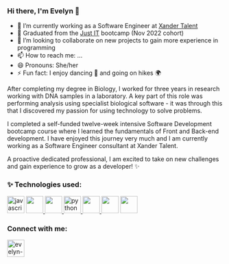 ### Hi there, I'm Evelyn 👋

- 🔭 I’m currently working as a Software Engineer at [Xander Talent](https://www.xandertalent.com/)
- 🌱 Graduated from the [Just IT](https://www.justit.co.uk/) bootcamp (Nov 2022 cohort)
- 👯 I’m looking to collaborate on new projects to gain more experience in programming
- 📫 How to reach me: ...
- 😄 Pronouns: She/her
- ⚡ Fun fact: I enjoy dancing 💃 and going on hikes 🌍

After completing my degree in Biology, I worked for three years in research working with DNA samples in a laboratory. A key part of this role was performing analysis using specialist biological software - it was through this that I discovered my passion for using technology to solve problems.

I completed a self-funded twelve-week intensive Software Development bootcamp course where I learned the fundamentals of Front and Back-end development. I have enjoyed this journey very much and I am currently working as a Software Engineer consultant at Xander Talent. 

A proactive dedicated professional, I am excited to take on new challenges and gain experience to grow as a developer! ✨

### ✨ Technologies used:

<a href="https://developer.mozilla.org/en-US/docs/Web/JavaScript" target="_blank" rel="noreferrer"><img src="https://cdn.jsdelivr.net/gh/devicons/devicon/icons/javascript/javascript-original.svg" alt="javascript" height="40" width="40"/></a> <a href="https://www.w3schools.com/css/" target="_blank" rel="noreferrer"> <img src="https://cdn.jsdelivr.net/gh/devicons/devicon/icons/css3/css3-original.svg" height="40" width="40"/></a><a href="https://www.w3.org/html/" target="_blank" rel="noreferrer"> <img src="https://cdn.jsdelivr.net/gh/devicons/devicon/icons/html5/html5-original.svg" height="40" width="40"/></a><a href="https://www.python.org" target="_blank" rel="noreferrer"> <img src="https://cdn.jsdelivr.net/gh/devicons/devicon/icons/python/python-original.svg" alt="python" height="40" width="40"/></a><a href="https://www.djangoproject.com/" target="_blank" rel="noreferrer"> <img src="https://cdn.jsdelivr.net/gh/devicons/devicon/icons/django/django-plain-wordmark.svg" height="40" width="40" /></a><a href="https://git-scm.com/" target="_blank" rel="noreferrer"> <img src="https://cdn.jsdelivr.net/gh/devicons/devicon/icons/git/git-original.svg" height="40" width="40"/></a> <a href="https://reactjs.org/" target="_blank" rel="noreferrer"><img src="https://cdn.jsdelivr.net/gh/devicons/devicon/icons/react/react-original.svg" height="40" width="40"/></a>
          
          
### Connect with me:

<a href="https://www.linkedin.com/in/evelyn-valenzuela-5aa046154/?locale=en_US" target="blank"><img src="https://cdn.jsdelivr.net/gh/devicons/devicon/icons/linkedin/linkedin-original.svg" alt="evelyn-valenzuela" height="40" width="40" /></a>
          
          
          
